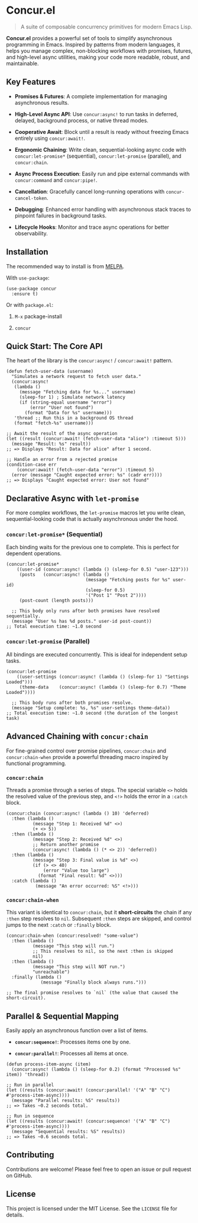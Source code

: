 # Concur.el

> A suite of composable concurrency primitives for modern Emacs Lisp.

**Concur.el** provides a powerful set of tools to simplify asynchronous programming in Emacs. Inspired by patterns from modern languages, it helps you manage complex, non-blocking workflows with promises, futures, and high-level async utilities, making your code more readable, robust, and maintainable.

## Key Features

* **Promises & Futures**: A complete implementation for managing asynchronous results.

* **High-Level Async API**: Use `concur:async!` to run tasks in deferred, delayed, background process, or native thread modes.

* **Cooperative Await**: Block until a result is ready without freezing Emacs entirely using `concur:await!`.

* **Ergonomic Chaining**: Write clean, sequential-looking async code with `concur:let-promise*` (sequential), `concur:let-promise` (parallel), and `concur:chain`.

* **Async Process Execution**: Easily run and pipe external commands with `concur:command` and `concur:pipe!`.

* **Cancellation**: Gracefully cancel long-running operations with `concur-cancel-token`.

* **Debugging**: Enhanced error handling with asynchronous stack traces to pinpoint failures in background tasks.

* **Lifecycle Hooks**: Monitor and trace async operations for better observability.

## Installation

The recommended way to install is from [MELPA](https://melpa.org/).

With `use-package`:

```emacs-lisp
(use-package concur
  :ensure t)
```

Or with `package.el`:

1. `M-x` package-install

2. `concur`

## Quick Start: The Core API

The heart of the library is the `concur:async!` / `concur:await!` pattern.

```emacs-lisp
(defun fetch-user-data (username)
  "Simulates a network request to fetch user data."
  (concur:async!
   (lambda ()
     (message "Fetching data for %s..." username)
     (sleep-for 1) ; Simulate network latency
     (if (string-equal username "error")
         (error "User not found")
       (format "Data for %s" username)))
   'thread ;; Run this in a background OS thread
   (format "fetch-%s" username)))

;; Await the result of the async operation
(let ((result (concur:await! (fetch-user-data "alice") :timeout 5)))
  (message "Result: %s" result))
;; => Displays "Result: Data for alice" after 1 second.

;; Handle an error from a rejected promise
(condition-case err
    (concur:await! (fetch-user-data "error") :timeout 5)
  (error (message "Caught expected error: %s" (cadr err))))
;; => Displays "Caught expected error: User not found"
```

## Declarative Async with `let-promise`

For more complex workflows, the `let-promise` macros let you write clean, sequential-looking code that is actually asynchronous under the hood.

### `concur:let-promise*` (Sequential)

Each binding waits for the previous one to complete. This is perfect for dependent operations.

```emacs-lisp
(concur:let-promise*
    ((user-id (concur:async! (lambda () (sleep-for 0.5) "user-123")))
     (posts   (concur:async! (lambda ()
                              (message "Fetching posts for %s" user-id)
                              (sleep-for 0.5)
                              '("Post 1" "Post 2"))))
     (post-count (length posts)))

  ;; This body only runs after both promises have resolved sequentially.
  (message "User %s has %d posts." user-id post-count))
;; Total execution time: ~1.0 second
```

### `concur:let-promise` (Parallel)

All bindings are executed concurrently. This is ideal for independent setup tasks.

```emacs-lisp
(concur:let-promise
    ((user-settings (concur:async! (lambda () (sleep-for 1) "Settings Loaded")))
     (theme-data    (concur:async! (lambda () (sleep-for 0.7) "Theme Loaded"))))

  ;; This body runs after both promises resolve.
  (message "Setup complete: %s, %s" user-settings theme-data))
;; Total execution time: ~1.0 second (the duration of the longest task)
```

## Advanced Chaining with `concur:chain`

For fine-grained control over promise pipelines, `concur:chain` and `concur:chain-when` provide a powerful threading macro inspired by functional programming.

### `concur:chain`

Threads a promise through a series of steps. The special variable `<>` holds the resolved value of the previous step, and `<!>` holds the error in a `:catch` block.

```emacs-lisp
(concur:chain (concur:async! (lambda () 10) 'deferred)
  :then (lambda ()
          (message "Step 1: Received %d" <>)
          (+ <> 5))
  :then (lambda ()
          (message "Step 2: Received %d" <>)
          ;; Return another promise
          (concur:async! (lambda () (* <> 2)) 'deferred))
  :then (lambda ()
          (message "Step 3: Final value is %d" <>)
          (if (> <> 40)
              (error "Value too large")
            (format "Final result: %d" <>)))
  :catch (lambda ()
           (message "An error occurred: %S" <!>)))
```

### `concur:chain-when`

This variant is identical to `concur:chain`, but it **short-circuits** the chain if any `:then` step resolves to `nil`. Subsequent `:then` steps are skipped, and control jumps to the next `:catch` or `:finally` block.

```emacs-lisp
(concur:chain-when (concur:resolved! "some-value")
  :then (lambda ()
          (message "This step will run.")
          ;; This resolves to nil, so the next :then is skipped
          nil)
  :then (lambda ()
          (message "This step will NOT run.")
          "unreachable")
  :finally (lambda ()
             (message "Finally block always runs.")))

;; The final promise resolves to `nil` (the value that caused the short-circuit).
```

## Parallel & Sequential Mapping

Easily apply an asynchronous function over a list of items.

* **`concur:sequence!`**: Processes items one by one.

* **`concur:parallel!`**: Processes all items at once.

```emacs-lisp
(defun process-item-async (item)
  (concur:async! (lambda () (sleep-for 0.2) (format "Processed %s" item)) 'thread))

;; Run in parallel
(let ((results (concur:await! (concur:parallel! '("A" "B" "C") #'process-item-async))))
  (message "Parallel results: %S" results))
;; => Takes ~0.2 seconds total.

;; Run in sequence
(let ((results (concur:await! (concur:sequence! '("A" "B" "C") #'process-item-async))))
  (message "Sequential results: %S" results))
;; => Takes ~0.6 seconds total.
```

## Contributing

Contributions are welcome! Please feel free to open an issue or pull request on GitHub.

## License

This project is licensed under the MIT License. See the `LICENSE` file for details.
